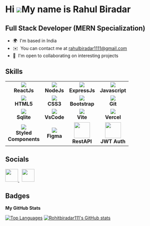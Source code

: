 Hi ![](https://user-images.githubusercontent.com/18350557/176309783-0785949b-9127-417c-8b55-ab5a4333674e.gif)My name is Rahul Biradar
=====================================================================================================================================

Full Stack Developer (MERN Specialization)
---------------------------


* 🌍  I'm based in India
* ✉️  You can contact me at [rahulbiradar1111@gmail.com](mailto:rahulbiradar1111@gmail.com)
* 🤝  I'm open to collaborating on interesting projects



## Skills
<p align="center">
  <table align="center">
    <tr>
      <td align="center">
        <a href="https://react.dev/" target="_blank">
          <img src="https://skillicons.dev/icons?i=react" /></a>
        <br><b>ReactJs</b>
      </td>
      <td align="center">
        <a href="https://nodejs.org/en" target="_blank">
          <img src="https://skillicons.dev/icons?i=nodejs" /></a>
        <br><b>NodeJs</b>
      </td>
      <td align="center">
        <a href="https://expressjs.com/" target="_blank">
          <img src="https://skillicons.dev/icons?i=express" /></a>
        <br><b>ExpressJs</b>
      </td>
       <td align="center">
        <a href="https://www.javascript.com/" target="_blank">
          <img src="https://skillicons.dev/icons?i=js" />
        </a><br><b>Javascript</b>
      </td>
    </tr>
    <tr>
      <td align="center">
        <a href="https://developer.mozilla.org/en-US/docs/Glossary/HTML5" target="_blank">
          <img src="https://skillicons.dev/icons?i=html" /></a>
        <br><b>HTML5</b>
      </td>
      <td align="center">
        <a href="https://www.w3.org/TR/CSS/#css" target="_blank">
          <img src="https://skillicons.dev/icons?i=css" /></a>
        <br><b>CSS3</b>
      </td>
        <td align="center">
        <a href="https://getbootstrap.com/" target="_blank">
          <img src="https://skillicons.dev/icons?i=bootstrap" /></a>
        <br><b>Bootstrap</b>
      </td>
      <td align="center">
        <a href="https://git-scm.com/" target="_blank">
          <img src="https://skillicons.dev/icons?i=git" /></a>
        <br><b>Git</b>
      </td>
    </tr>
    <tr>
      <td align="center">
        <a href="https://www.sqlite.org/" target="_blank">
          <img src="https://skillicons.dev/icons?i=sqlite" /></a>
        <br><b>Sqlite</b>
      </td>
      <td align="center">
        <a href="https://code.visualstudio.com/" target="_blank">
          <img src="https://skillicons.dev/icons?i=vscode" /></a>
        <br><b>VsCode</b>
      </td>
      <td align="center">
        <a href="https://vitejs.dev/" target="_blank">
          <img src="https://skillicons.dev/icons?i=vite" /></a>
        <br><b>Vite</b>
      </td>
       <td align="center">
        <a href="https://vercel.com/rahuls-projects-ca0a2da0" target="_blank">
          <img src="https://skillicons.dev/icons?i=vercel" /></a>
        <br><b>Vercel</b>
      </td>
    </tr>
    <tr>
      <td align="center">
        <a href="https://styled-components.com/" target="_blank">
          <img src="https://skillicons.dev/icons?i=styledcomponents" /></a>
        <br><b>Styled<br/>Components</b>
      </td>
      <td align="center">
        <a href="https://www.figma.com/" target="_blank">
          <img src="https://skillicons.dev/icons?i=figma" /></a>
        <br><b>Figma</b></td>
      <td align="center">
        <a href="https://restfulapi.net/" target="_blank">
          <img src="https://raw.githubusercontent.com/marwin1991/profile-technology-icons/refs/heads/main/icons/rest.png" width="50px"/></a>
        <br><b>RestAPI</b>
      </td>
      <td align="center">
        <a href="https://jwt.io/" target="_blank">
          <img src="https://media.licdn.com/dms/image/v2/D5612AQGq2VpDubw9pw/article-cover_image-shrink_600_2000/article-cover_image-shrink_600_2000/0/1721188761705?e=2147483647&v=beta&t=N963NFdCP3GLx5O-Q6HMwKNPYNQLlcqXNGISjDgcsrw" width="50px" /></a>
        <br><b>JWT Auth</b>
      </td>
    </tr>
  </table>
</p>


## Socials

<p align="left"> 
  <a href="https://github.com/Rahul-Biradar-09" target="_blank" rel="noreferrer"> <picture> <source media="(prefers-color-scheme: dark)" srcset="https://raw.githubusercontent.com/danielcranney/readme-generator/main/public/icons/socials/github-dark.svg" /> <source media="(prefers-color-scheme: light)" srcset="https://raw.githubusercontent.com/danielcranney/readme-generator/main/public/icons/socials/github.svg" /> <img src="https://raw.githubusercontent.com/danielcranney/readme-generator/main/public/icons/socials/github.svg" width="40" height="40" /> </picture> 
  </a>&nbsp;
  <a href="https://linkedin.com/in/rahul-biradar-371459190" target="_blank" rel="noreferrer"> <picture> <source media="(prefers-color-scheme: dark)" srcset="https://raw.githubusercontent.com/danielcranney/readme-generator/main/public/icons/socials/linkedin-dark.svg" /> <source media="(prefers-color-scheme: light)" srcset="https://raw.githubusercontent.com/danielcranney/readme-generator/main/public/icons/socials/linkedin.svg" /> <img src="https://raw.githubusercontent.com/danielcranney/readme-generator/main/public/icons/socials/linkedin.svg" width="40" height="40" /> </picture> 
  </a>
</p>

## Badges

<b>My GitHub Stats</b>

<a href="https://github.com/Rahul-Biradar-09"><img src="https://github-readme-stats.vercel.app/api/top-langs/?username=Rahul-Biradar-09&langs_count=10&title_color=0891b2&text_color=ffffff&icon_color=0891b2&bg_color=1c1917&hide_border=true&locale=en&custom_title=Top%20%Languages" alt="Top Languages" /></a>
<a href="https://github.com/Rahul-Biradar-09"><img src="https://github-readme-stats.vercel.app/api?username=Rahul-Biradar-09&show_icons=true&hide=&count_private=true&title_color=0891b2&text_color=ffffff&icon_color=0891b2&bg_color=1c1917&hide_border=true&show_icons=true" alt="Rohitbiradar111's GitHub stats" /></a>
